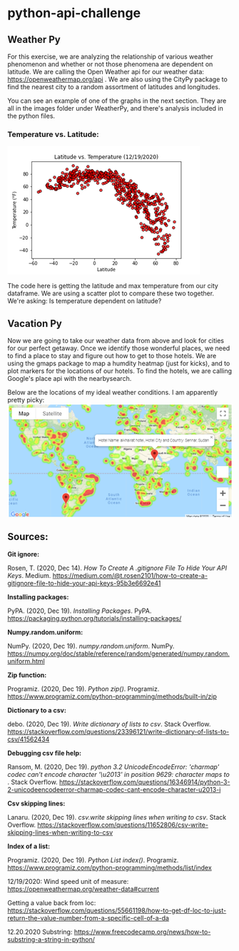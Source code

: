 # python-api-challenge

## Weather Py
For this exercise, we are analyzing the relationship of various weather phenomenon and whether or not those phenomena are dependent on latitude. We are calling the Open Weather api for our weather data: https://openweathermap.org/api . We are also using the CityPy package to find the nearest city to a random assortment of latitudes and longitudes.

You can see an example of one of the graphs in the next section. They are all in the images folder under WeatherPy, and there's analysis included in the python files. 

### Temperature vs. Latitude:
![Temperature vs. Latitude](https://github.com/LongPatrol/python-api-challenge/blob/main/WeatherPy/images/latitude_temp_all.png)

The code here is getting the latitude and max temperature from our city dataframe. We are using a scatter plot to compare these two together. We're asking: Is temperature dependent on latitude?


## Vacation Py
Now we are going to take our weather data from above and look for cities for our perfect getaway. Once we identify those wonderful places, we need to find a place to stay and figure out how to get to those hotels. We are using the gmaps package to map a humdity heatmap (just for kicks), and to plot markers for the locations of our hotels. To find the hotels, we are calling Google's place api with the nearbysearch.

Below are the locations of my ideal weather conditions. I am apparently pretty picky:
![Humidity with hotels](https://github.com/LongPatrol/python-api-challenge/blob/main/VacationPy/images/humidity%20with%20hotel%20markers.png)

## Sources:

**Git ignore:**

Rosen, T. (2020, Dec 14). *How To Create A .gitignore File To Hide Your API Keys*. Medium. https://medium.com/@t.rosen2101/how-to-create-a-gitignore-file-to-hide-your-api-keys-95b3e6692e41

**Installing packages:**

PyPA. (2020, Dec 19). *Installing Packages*. PyPA. https://packaging.python.org/tutorials/installing-packages/

**Numpy.random.uniform:**

NumPy. (2020, Dec 19). *numpy.random.uniform*. NumPy. https://numpy.org/doc/stable/reference/random/generated/numpy.random.uniform.html

**Zip function:**

Programiz. (2020, Dec 19). *Python zip()*. Programiz. https://www.programiz.com/python-programming/methods/built-in/zip

**Dictionary to a csv:**

debo. (2020, Dec 19). *Write dictionary of lists to csv*. Stack Overflow. https://stackoverflow.com/questions/23396121/write-dictionary-of-lists-to-csv/41562434

**Debugging csv file help:**

Ransom, M. (2020, Dec 19). *python 3.2 UnicodeEncodeError: 'charmap' codec can't encode character '\u2013' in position 9629: character maps to <undefined>*. Stack Overflow. https://stackoverflow.com/questions/16346914/python-3-2-unicodeencodeerror-charmap-codec-cant-encode-character-u2013-i

**Csv skipping lines:**

Lanaru. (2020, Dec 19). *csv.write skipping lines when writing to csv*. Stack Overflow. https://stackoverflow.com/questions/11652806/csv-write-skipping-lines-when-writing-to-csv

**Index of a list:**

Programiz. (2020, Dec 19). *Python List index()*. Programiz. https://www.programiz.com/python-programming/methods/list/index

12/19/2020:
Wind speed unit of measure:
https://openweathermap.org/weather-data#current

Getting a value back from loc:
https://stackoverflow.com/questions/55661198/how-to-get-df-loc-to-just-return-the-value-number-from-a-specific-cell-of-a-da

12.20.2020
Substring:
https://www.freecodecamp.org/news/how-to-substring-a-string-in-python/
